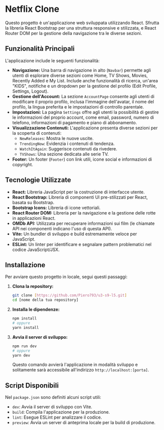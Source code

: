 # Netflix Clone

Questo progetto è un'applicazione web sviluppata utilizzando React. Sfrutta la libreria React Bootstrap per una struttura responsive e stilizzata, e React Router DOM per la gestione della navigazione tra le diverse sezioni.

## Funzionalità Principali

 L'applicazione include le seguenti funzionalità:

* **Navigazione:** Una barra di navigazione in alto (`Navbar`) permette agli utenti di esplorare diverse sezioni come Home, TV Shows, Movies, Recently Added e My List. Include anche funzionalità di ricerca, un'area "KIDS", notifiche e un dropdown per la gestione del profilo (Edit Profile, Settings, Logout).
* **Gestione dell'Account:** La sezione `AccountPage` consente agli utenti di modificare il proprio profilo, inclusa l'immagine dell'avatar, il nome del profilo, la lingua preferita e le impostazioni di controllo parentale.
* **Impostazioni:** La pagina `Settings` offre agli utenti la possibilità di gestire le informazioni del proprio account, come email, password, numero di telefono, informazioni di pagamento e piano di abbonamento.
* **Visualizzazione Contenuti:** L'applicazione presenta diverse sezioni per la scoperta di contenuti:
    * `NewReleases`: Mostra le nuove uscite.
    * `TrendingNow`: Evidenzia i contenuti di tendenza.
    * `WatchItAgain`: Suggerisce contenuti da rivedere.
    * `TVShows`: Una sezione dedicata alle serie TV.
* **Footer:** Un footer (`Footer`) con link utili, icone social e informazioni di copyright.

## Tecnologie Utilizzate

* **React:** Libreria JavaScript per la costruzione di interfacce utente.
* **React Bootstrap:** Libreria di componenti UI pre-stilizzati per React, basata su Bootstrap.
* **Bootstrap Icons:** Libreria di icone vettoriali.
* **React Router DOM:** Libreria per la navigazione e la gestione delle rotte in applicazioni React.
* **OMDb API:** Utilizzata per recuperare informazioni sui film (le chiamate API nei componenti indicano l'uso di questa API).
* **Vite:** Un bundler di sviluppo e build estremamente veloce per JavaScript.
* **ESLint:** Un linter per identificare e segnalare pattern problematici nel codice JavaScript/JSX.

## Installazione

Per avviare questo progetto in locale, segui questi passaggi:

1.  **Clona la repository:**
    ```bash
    git clone [https://github.com/Piero793/u3-s9-l5.git]
    cd [nome della tua repository]
    ```
2.  **Installa le dipendenze:**
    ```bash
    npm install
    # oppure
    yarn install
    ```
3.  **Avvia il server di sviluppo:**
    ```bash
    npm run dev
    # oppure
    yarn dev
    ```
    Questo comando avvierà l'applicazione in modalità sviluppo e solitamente sarà accessibile all'indirizzo `http://localhost:[porta]`.

## Script Disponibili

Nel `package.json` sono definiti alcuni script utili:

* `dev`: Avvia il server di sviluppo con Vite.
* `build`: Compila l'applicazione per la produzione.
* `lint`: Esegue ESLint per analizzare il codice.
* `preview`: Avvia un server di anteprima locale per la build di produzione.
